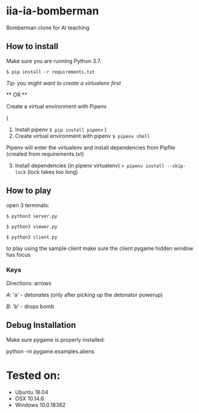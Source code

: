 # iia-ia-bomberman
Bomberman clone for AI teaching

## How to install

Make sure you are running Python 3.7.

`$ pip install -r requirements.txt`

*Tip: you might want to create a virtualenv first*

** OR **

Create a virtual environment with Pipenv

( 
1. Install pipenv
`$ pip install pipenv`
)
2. Create virtual environment with pipenv
`$ pipenv shell`

Pipenv will enter the virtualenv and install dependencies from Pipfile (created from requirements.txt)

3. Install dependencies (in pipenv virtualenv)
`> pipenv install --skip-lock`
(lock takes too long)

## How to play

open 3 terminals:

`$ python3 server.py`

`$ python3 viewer.py`

`$ python3 client.py`

to play using the sample client make sure the client pygame hidden window has focus

### Keys

Directions: arrows

*A*: 'a' - detonates (only after picking up the detonator powerup)

*B*: 'b' - drops bomb

## Debug Installation

Make sure pygame is properly installed:

python -m pygame.examples.aliens

# Tested on:
- Ubuntu 18.04
- OSX 10.14.6
- Windows 10.0.18362

